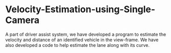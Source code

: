 # Velocity-Estimation-using-Single-Camera
A part of driver assist system, we have developed a program to estimate the velocity and distance of an identified vehicle in the view-frame. We have also developed a code to help estimate the lane along with its curve.
